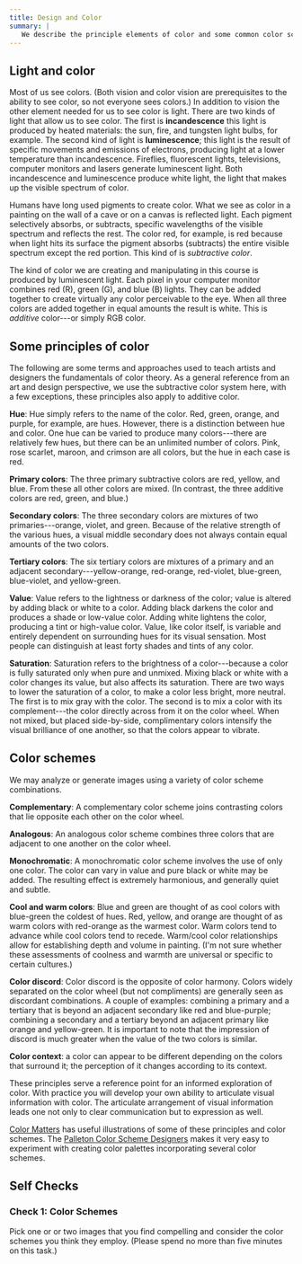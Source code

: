 ```yaml
---
title: Design and Color
summary: |
   We describe the principle elements of color and some common color schemes.
---
```

Light and color
---------------

Most of us see colors.  (Both vision and color vision are prerequisites to the ability to see color, so not everyone sees colors.) In addition to vision the other element needed for us to see color is light. There are two kinds of light that allow us to see color. The first is **incandescence** this light is produced by heated materials: the sun, fire, and tungsten light bulbs, for example. The second kind of light is **luminescence**; this light is the result of specific movements and emissions of electrons, producing light at a lower temperature than incandescence. Fireflies, fluorescent lights, televisions, computer monitors and lasers generate luminescent light. Both incandescence and luminescence produce white light, the light that makes up the visible spectrum of color.

Humans have long used pigments to create color. What we see as color in a painting on the wall of a cave or on a canvas is reflected light. Each pigment selectively absorbs, or subtracts, specific wavelengths of the visible spectrum and reflects the rest. The color red, for example, is red because when light hits its surface the pigment absorbs (subtracts) the entire visible spectrum except the red portion. This kind of is _subtractive color_.

The kind of color we are creating and manipulating in this course is produced by luminescent light. Each pixel in your computer monitor combines red (R), green (G), and blue (B) lights. They can be added together to create virtually any color perceivable to the eye. When all three colors are added together in equal amounts the result is white. This is _additive_ color---or simply RGB color.

Some principles of color
------------------------

The following are some terms and approaches used to teach artists and designers the fundamentals of color theory. As a general reference from an art and design perspective, we use the subtractive color system here, with a few exceptions, these principles also apply to additive color.


**Hue**: Hue simply refers to the name of the color. Red, green, orange, and purple, for example, are hues. However, there is a distinction between hue and color. One hue can be varied to produce many colors---there are relatively few hues, but there can be an unlimited number of colors. Pink, rose scarlet, maroon, and crimson are all colors, but the hue in each case is red.

**Primary colors**: The three primary subtractive colors are red, yellow, and blue. From these all other colors are mixed.  (In contrast, the three additive colors are red, green, and blue.)

**Secondary colors**: The three secondary colors are mixtures of two primaries---orange, violet, and green. Because of the relative strength of the various hues, a visual middle secondary does not always contain equal amounts of the two colors.

**Tertiary colors**: The six tertiary colors are mixtures of a primary and an adjacent secondary---yellow-orange, red-orange, red-violet, blue-green, blue-violet, and yellow-green.

**Value**: Value refers to the lightness or darkness of the color; value is altered by adding black or white to a color. Adding black darkens the color and produces a shade or low-value color. Adding white lightens the color, producing a tint or high-value color. Value, like color itself, is variable and entirely dependent on surrounding hues for its visual sensation. Most people can distinguish at least forty shades and tints of any color.

**Saturation**: Saturation refers to the brightness of a color---because a color is fully saturated only when pure and unmixed. Mixing black or white with a color changes its value, but also affects its saturation. There are two ways to lower the saturation of a color, to make a color less bright, more neutral. The first is to mix gray with the color. The second is to mix a color with its complement---the color directly across from it on the color wheel. When not mixed, but placed side-by-side, complimentary colors intensify the visual brilliance of one another, so that the colors appear to vibrate.

Color schemes
-------------

We may analyze or generate images using a variety of color scheme combinations.

**Complementary**: A complementary color scheme joins contrasting colors that lie opposite each other on the color wheel.

**Analogous**: An analogous color scheme combines three colors that are adjacent to one another on the color wheel. 

**Monochromatic**: A monochromatic color scheme involves the use of only one color. The color can vary in value and pure black or white may be added. The resulting effect is extremely harmonious, and generally quiet and subtle.

**Cool and warm colors**: Blue and green are thought of as cool colors with blue-green the coldest of hues. Red, yellow, and orange are thought of as warm colors with red-orange as the warmest color. Warm colors tend to advance while cool colors tend to recede. Warm/cool color relationships allow for establishing depth and volume in painting.  (I'm not sure whether these assessments of coolness and warmth are universal or specific to certain cultures.)

**Color discord**: Color discord is the opposite of color harmony. Colors widely separated on the color wheel (but not compliments) are generally seen as discordant combinations. A couple of examples: combining a primary and a tertiary that is beyond an adjacent secondary like red and blue-purple; combining a secondary and a tertiary beyond an adjacent primary like orange and yellow-green. It is important to note that the impression of discord is much greater when the value of the two colors is similar.

**Color context**: a color can appear to be different depending on the colors that surround it; the perception of it changes according to its context.

These principles serve a reference point for an informed exploration of color. With practice you will develop your own ability to articulate visual information with color. The articulate arrangement of visual information leads one not only to clear communication but to expression as well.

[Color Matters](https://www.colormatters.com/color-and-design/basic-color-theory) has useful illustrations of some of these principles and color schemes.  The [Palleton Color Scheme Designers](https://paletton.com) makes it very easy to experiment with creating color palettes incorporating several color schemes.

<section id="design-and-color-self-checks"><title>Self Checks</title>

Self Checks
-----------

### Check 1: Color Schemes

Pick one or or two images that you find compelling and consider the color schemes you  think they employ.  (Please spend no more than five minutes on this task.)
